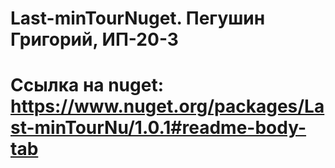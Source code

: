 # Last-minTourNuget. Пегушин Григорий, ИП-20-3
# Ссылка на nuget: https://www.nuget.org/packages/Last-minTourNu/1.0.1#readme-body-tab
